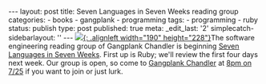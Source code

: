 --- layout: post title: Seven Languages in Seven Weeks reading group categories: - books - gangplank - programming tags: - programming - ruby status: publish type: post published: true meta: \_edit\_last: \'2\' simplecatch-sidebarlayout: \'\' --- [![](http://imagery.pragprog.com/products/195/btlang_xlargecover.jpg?1298589937){: .alignleft width="190" height="228"}][1]The software engineering reading group of Gangplank Chandler is beginning [Seven Languages in Seven Weeks][1]. First up is Ruby; we\'ll review the first four days next week. Our group is open, so come to [Gangplank Chandler][2] at [8pm on 7/25][3] if you want to join or just lurk. 

[1]: http://www.amazon.com/gp/product/193435659X/ref=as_li_ss_tl?ie=UTF8&amp;tag=wiltblog-20&amp;linkCode=as2&amp;camp=1789&amp;creative=390957&amp;creativeASIN=193435659X
[2]: http://chandler.gangplankhq.com/
[3]: http://www.google.com/calendar/event?eid=OWFyY2pwbmpwZGVibGFtc2loMGpoa2M1OGdfMjAxMjA3MjZUMDMwMDAwWiBnYW5ncGxhbmtocS5jb21fMGZnY25iZTJqdWcwYjFiaTQzbTVxdjg2czhAZw&amp;ctz=America/Phoenix
